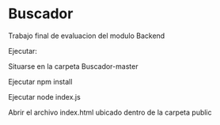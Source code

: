 # Buscador
Trabajo final de evaluacion del modulo Backend

Ejecutar:

Situarse en la carpeta Buscador-master

Ejecutar npm install

Ejecutar node index.js

Abrir el archivo index.html ubicado dentro de la carpeta public
